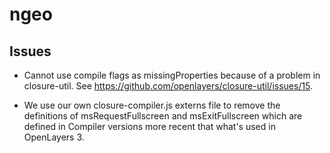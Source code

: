 # ngeo

## Issues

* Cannot use compile flags as missingProperties because of a problem in
  closure-util. See https://github.com/openlayers/closure-util/issues/15.

* We use our own closure-compiler.js externs file to remove the definitions of
  msRequestFullscreen and msExitFullscreen which are defined in Compiler
  versions more recent that what's used in OpenLayers 3.
